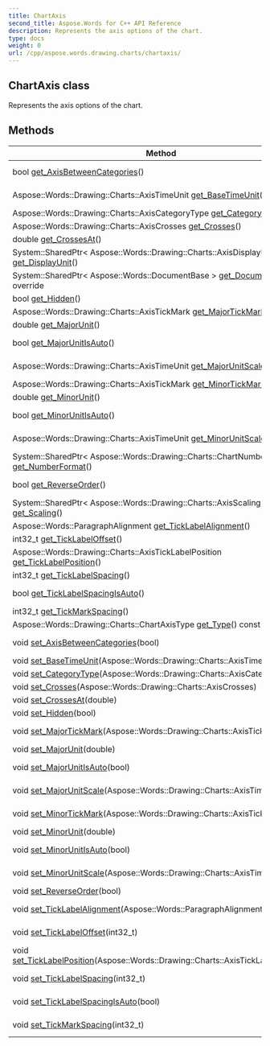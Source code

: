 ```yaml
---
title: ChartAxis
second_title: Aspose.Words for C++ API Reference
description: Represents the axis options of the chart. 
type: docs
weight: 0
url: /cpp/aspose.words.drawing.charts/chartaxis/
---
```

## ChartAxis class


Represents the axis options of the chart. 

## Methods

| Method | Description |
| --- | --- |
| bool [get_AxisBetweenCategories](./get_axisbetweencategories/)() | Gets or sets a flag indicating whether the value axis crosses the category axis between categories.  |
| Aspose::Words::Drawing::Charts::AxisTimeUnit [get_BaseTimeUnit](./get_basetimeunit/)() | Returns or sets the smallest time unit that is represented on the time category axis.  |
| Aspose::Words::Drawing::Charts::AxisCategoryType [get_CategoryType](./get_categorytype/)() | Gets or sets type of the category axis.  |
| Aspose::Words::Drawing::Charts::AxisCrosses [get_Crosses](./get_crosses/)() | Specifies how this axis crosses the perpendicular axis.  |
| double [get_CrossesAt](./get_crossesat/)() | Specifies where on the perpendicular axis the axis crosses.  |
| System::SharedPtr< Aspose::Words::Drawing::Charts::AxisDisplayUnit > [get_DisplayUnit](./get_displayunit/)() | Specifies the scaling value of the display units for the value axis.  |
| System::SharedPtr< Aspose::Words::DocumentBase > [get_Document](./get_document/)() override | Returns the Document the title holder belongs.  |
| bool [get_Hidden](./get_hidden/)() | Gets or sets a flag indicating whether this axis is hidden or not.  |
| Aspose::Words::Drawing::Charts::AxisTickMark [get_MajorTickMark](./get_majortickmark/)() | Returns or sets the major tick marks.  |
| double [get_MajorUnit](./get_majorunit/)() | Returns or sets the distance between major tick marks.  |
| bool [get_MajorUnitIsAuto](./get_majorunitisauto/)() | Gets or sets a flag indicating whether default distance between major tick marks shall be used.  |
| Aspose::Words::Drawing::Charts::AxisTimeUnit [get_MajorUnitScale](./get_majorunitscale/)() | Returns or sets the scale value for major tick marks on the time category axis.  |
| Aspose::Words::Drawing::Charts::AxisTickMark [get_MinorTickMark](./get_minortickmark/)() | Returns or sets the minor tick marks for the axis.  |
| double [get_MinorUnit](./get_minorunit/)() | Returns or sets the distance between minor tick marks.  |
| bool [get_MinorUnitIsAuto](./get_minorunitisauto/)() | Gets or sets a flag indicating whether default distance between minor tick marks shall be used.  |
| Aspose::Words::Drawing::Charts::AxisTimeUnit [get_MinorUnitScale](./get_minorunitscale/)() | Returns or sets the scale value for minor tick marks on the time category axis.  |
| System::SharedPtr< Aspose::Words::Drawing::Charts::ChartNumberFormat > [get_NumberFormat](./get_numberformat/)() | Returns a ChartNumberFormat object that allows defining number formats for the axis.  |
| bool [get_ReverseOrder](./get_reverseorder/)() | Returns or sets a flag indicating whether values of axis should be displayed in reverse order, i.e. from max to min.  |
| System::SharedPtr< Aspose::Words::Drawing::Charts::AxisScaling > [get_Scaling](./get_scaling/)() | Provides access to the scaling options of the axis.  |
| Aspose::Words::ParagraphAlignment [get_TickLabelAlignment](./get_ticklabelalignment/)() | Gets or sets text alignment of axis tick labels.  |
| int32_t [get_TickLabelOffset](./get_ticklabeloffset/)() | Gets or sets the distance of labels from the axis.  |
| Aspose::Words::Drawing::Charts::AxisTickLabelPosition [get_TickLabelPosition](./get_ticklabelposition/)() | Returns or sets the position of the tick labels on the axis.  |
| int32_t [get_TickLabelSpacing](./get_ticklabelspacing/)() | Gets or sets the interval, at which tick labels are drawn.  |
| bool [get_TickLabelSpacingIsAuto](./get_ticklabelspacingisauto/)() | Gets or sets a flag indicating whether automatic interval of drawing tick labels shall be used.  |
| int32_t [get_TickMarkSpacing](./get_tickmarkspacing/)() | Gets or sets the interval, at which tick marks are drawn.  |
| Aspose::Words::Drawing::Charts::ChartAxisType [get_Type](./get_type/)() const | Returns type of the axis.  |
| void [set_AxisBetweenCategories](./set_axisbetweencategories/)(bool) | Setter for Aspose::Words::Drawing::Charts::ChartAxis::get_AxisBetweenCategories.  |
| void [set_BaseTimeUnit](./set_basetimeunit/)(Aspose::Words::Drawing::Charts::AxisTimeUnit) | Setter for Aspose::Words::Drawing::Charts::ChartAxis::get_BaseTimeUnit.  |
| void [set_CategoryType](./set_categorytype/)(Aspose::Words::Drawing::Charts::AxisCategoryType) | Setter for Aspose::Words::Drawing::Charts::ChartAxis::get_CategoryType.  |
| void [set_Crosses](./set_crosses/)(Aspose::Words::Drawing::Charts::AxisCrosses) | Setter for Aspose::Words::Drawing::Charts::ChartAxis::get_Crosses.  |
| void [set_CrossesAt](./set_crossesat/)(double) | Setter for Aspose::Words::Drawing::Charts::ChartAxis::get_CrossesAt.  |
| void [set_Hidden](./set_hidden/)(bool) | Setter for Aspose::Words::Drawing::Charts::ChartAxis::get_Hidden.  |
| void [set_MajorTickMark](./set_majortickmark/)(Aspose::Words::Drawing::Charts::AxisTickMark) | Setter for Aspose::Words::Drawing::Charts::ChartAxis::get_MajorTickMark.  |
| void [set_MajorUnit](./set_majorunit/)(double) | Setter for Aspose::Words::Drawing::Charts::ChartAxis::get_MajorUnit.  |
| void [set_MajorUnitIsAuto](./set_majorunitisauto/)(bool) | Setter for Aspose::Words::Drawing::Charts::ChartAxis::get_MajorUnitIsAuto.  |
| void [set_MajorUnitScale](./set_majorunitscale/)(Aspose::Words::Drawing::Charts::AxisTimeUnit) | Setter for Aspose::Words::Drawing::Charts::ChartAxis::get_MajorUnitScale.  |
| void [set_MinorTickMark](./set_minortickmark/)(Aspose::Words::Drawing::Charts::AxisTickMark) | Setter for Aspose::Words::Drawing::Charts::ChartAxis::get_MinorTickMark.  |
| void [set_MinorUnit](./set_minorunit/)(double) | Setter for Aspose::Words::Drawing::Charts::ChartAxis::get_MinorUnit.  |
| void [set_MinorUnitIsAuto](./set_minorunitisauto/)(bool) | Setter for Aspose::Words::Drawing::Charts::ChartAxis::get_MinorUnitIsAuto.  |
| void [set_MinorUnitScale](./set_minorunitscale/)(Aspose::Words::Drawing::Charts::AxisTimeUnit) | Setter for Aspose::Words::Drawing::Charts::ChartAxis::get_MinorUnitScale.  |
| void [set_ReverseOrder](./set_reverseorder/)(bool) | Setter for Aspose::Words::Drawing::Charts::ChartAxis::get_ReverseOrder.  |
| void [set_TickLabelAlignment](./set_ticklabelalignment/)(Aspose::Words::ParagraphAlignment) | Setter for Aspose::Words::Drawing::Charts::ChartAxis::get_TickLabelAlignment.  |
| void [set_TickLabelOffset](./set_ticklabeloffset/)(int32_t) | Setter for Aspose::Words::Drawing::Charts::ChartAxis::get_TickLabelOffset.  |
| void [set_TickLabelPosition](./set_ticklabelposition/)(Aspose::Words::Drawing::Charts::AxisTickLabelPosition) | Setter for Aspose::Words::Drawing::Charts::ChartAxis::get_TickLabelPosition.  |
| void [set_TickLabelSpacing](./set_ticklabelspacing/)(int32_t) | Setter for Aspose::Words::Drawing::Charts::ChartAxis::get_TickLabelSpacing.  |
| void [set_TickLabelSpacingIsAuto](./set_ticklabelspacingisauto/)(bool) | Setter for Aspose::Words::Drawing::Charts::ChartAxis::get_TickLabelSpacingIsAuto.  |
| void [set_TickMarkSpacing](./set_tickmarkspacing/)(int32_t) | Setter for Aspose::Words::Drawing::Charts::ChartAxis::get_TickMarkSpacing.  |
